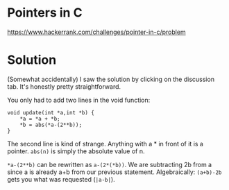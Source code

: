 # Pointers in C
https://www.hackerrank.com/challenges/pointer-in-c/problem

# Solution
(Somewhat accidentally) I saw the solution by clicking on the discussion tab. It's honestly pretty straightforward. 

You only had to add two lines in the void function:
```
void update(int *a,int *b) {
    *a = *a + *b;
    *b = abs(*a-(2**b));    
}
```
The second line is kind of strange. Anything with a * in front of it is a pointer. ```abs(n)``` is simply the absolute value of n. 

```*a-(2**b)``` can be rewritten as ```a-(2*(*b))```. We are subtracting 2b from a since a is already a+b from our previous statement. Algebraically: ```(a+b)-2b``` gets you what was requested (```|a-b|```).

